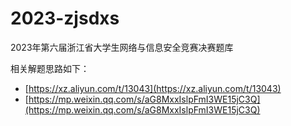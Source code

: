 # 2023-zjsdxs
2023年第六届浙江省大学生网络与信息安全竞赛决赛题库

相关解题思路如下：
- [https://xz.aliyun.com/t/13043](https://xz.aliyun.com/t/13043)
- [https://mp.weixin.qq.com/s/aG8MxxIslpFmI3WE15jC3Q](https://mp.weixin.qq.com/s/aG8MxxIslpFmI3WE15jC3Q)
